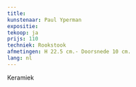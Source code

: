 ```yaml
---
title:  
kunstenaar: Paul Yperman
expositie: 
tekoop: ja
prijs: 110
techniek: Rookstook
afmetingen: H 22.5 cm.- Doorsnede 10 cm.
lang: nl
---
```


Keramiek